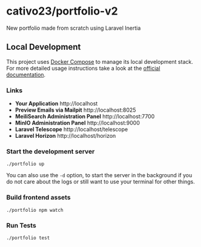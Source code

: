 # cativo23/portfolio-v2

New portfolio made from scratch using Laravel Inertia


## Local Development

This project uses
[Docker Compose](https://docker.com) to manage
its local development stack. For more detailed usage instructions take a look at
the [official documentation](https://docker.com).

### Links

- **Your Application** http://localhost
- **Preview Emails via Mailpit** http://localhost:8025
- **MeiliSearch Administration Panel** http://localhost:7700
- **MinIO Administration Panel** http://localhost:9000
- **Laravel Telescope** http://localhost/telescope
- **Laravel Horizon** http://localhost/horizon

### Start the development server

```shell
./portfolio up
```

You can also use the `-d` option, to start the server in
the background if you do not care about the logs or still want to use your
terminal for other things.

### Build frontend assets

```shell
./portfolio npm watch
```

### Run Tests

```shell
./portfolio test
```
